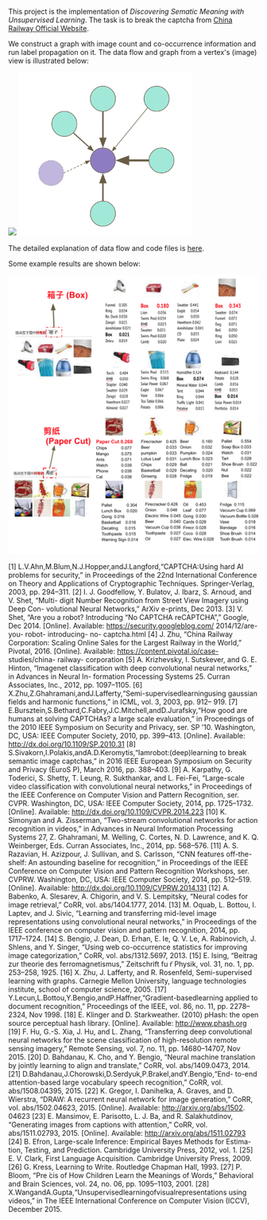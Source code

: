 This project is the implementation of _Discovering Sematic Meaning with Unsupervised Learning_. The task is to break the captcha from [China Railway Official Website](http://www.12306.cn). 

We construct a graph with image count and co-occurrence information and run label propagation on it. The data flow and graph from a vertex's (image) view is illustrated below:

<img src='instructions/DATA_FLOW.png' width=500 />
<img src='instructions/graph.png' width=350 />

The detailed explanation of data flow and code files is [here](https://github.com/normanyahq/Break12306Captcha/blob/master/instructions/instruction.md).

Some example results are shown below:

<img src='instructions/final1.png' width=550/>

<img src='instructions/final2.png' width=550/>


[1] L.V.Ahn,M.Blum,N.J.Hopper,andJ.Langford,“CAPTCHA:Using hard AI problems for security,” in Proceedings of the 22nd International Conference on Theory and Applications of Cryptographic Techniques. Springer-Verlag, 2003, pp. 294–311.
[2] I. J. Goodfellow, Y. Bulatov, J. Ibarz, S. Arnoud, and V. Shet, “Multi- digit Number Recognition from Street View Imagery using Deep Con- volutional Neural Networks,” ArXiv e-prints, Dec 2013.
[3] V. Shet, “Are you a robot? Introducing “No CAPTCHA reCAPTCHA”,” Google, Dec 2014. [Online]. Available: https://security.googleblog.com/ 2014/12/are- you- robot- introducing- no- captcha.html
[4] J. Zhu, “China Railway Corporation: Scaling Online Sales for the Largest Railway in the World,” Pivotal, 2016. [Online]. Available: https://content.pivotal.io/case- studies/china- railway- corporation
[5] A. Krizhevsky, I. Sutskever, and G. E. Hinton, “Imagenet classification with deep convolutional neural networks,” in Advances in Neural In- formation Processing Systems 25. Curran Associates, Inc., 2012, pp. 1097–1105.
[6] X.Zhu,Z.Ghahramani,andJ.Lafferty,“Semi-supervisedlearningusing gaussian fields and harmonic functions,” in ICML, vol. 3, 2003, pp. 912– 919.
[7] E.Bursztein,S.Bethard,C.Fabry,J.C.Mitchell,andD.Jurafsky,“How good are humans at solving CAPTCHAs? a large scale evaluation,” in Proceedings of the 2010 IEEE Symposium on Security and Privacy, ser. SP ’10. Washington, DC, USA: IEEE Computer Society, 2010, pp. 399–413. [Online]. Available: http://dx.doi.org/10.1109/SP.2010.31
[8] S.Sivakorn,I.Polakis,andA.D.Keromytis,“Iamrobot:(deep)learning to break semantic image captchas,” in 2016 IEEE European Symposium on Security and Privacy (EuroS P), March 2016, pp. 388–403.
[9] A. Karpathy, G. Toderici, S. Shetty, T. Leung, R. Sukthankar, and L. Fei-Fei, “Large-scale video classification with convolutional neural networks,” in Proceedings of the IEEE Conference on Computer Vision and Pattern Recognition, ser. CVPR. Washington, DC, USA: IEEE Computer Society, 2014, pp. 1725–1732. [Online]. Available: http://dx.doi.org/10.1109/CVPR.2014.223
[10] K. Simonyan and A. Zisserman, “Two-stream convolutional networks for action recognition in videos,” in Advances in Neural Information Processing Systems 27, Z. Ghahramani, M. Welling, C. Cortes, N. D. Lawrence, and K. Q. Weinberger, Eds. Curran Associates, Inc., 2014, pp. 568–576.
[11] A. S. Razavian, H. Azizpour, J. Sullivan, and S. Carlsson, “CNN features off-the-shelf: An astounding baseline for recognition,” in Proceedings of the IEEE Conference on Computer Vision and Pattern Recognition Workshops, ser. CVPRW. Washington, DC, USA: IEEE Computer Society, 2014, pp. 512–519. [Online]. Available: http://dx.doi.org/10.1109/CVPRW.2014.131
[12] A. Babenko, A. Slesarev, A. Chigorin, and V. S. Lempitsky, “Neural codes for image retrieval,” CoRR, vol. abs/1404.1777, 2014.
[13] M. Oquab, L. Bottou, I. Laptev, and J. Sivic, “Learning and transferring mid-level image representations using convolutional neural networks,” in Proceedings of the IEEE conference on computer vision and pattern recognition, 2014, pp. 1717–1724.
[14] S. Bengio, J. Dean, D. Erhan, E. Ie, Q. V. Le, A. Rabinovich, J. Shlens, and Y. Singer, “Using web co-occurrence statistics for improving image categorization,” CoRR, vol. abs/1312.5697, 2013.
[15] E. Ising, “Beitrag zur theorie des ferromagnetismus,” Zeitschrift fu ̈r Physik, vol. 31, no. 1, pp. 253–258, 1925.
[16] X. Zhu, J. Lafferty, and R. Rosenfeld, Semi-supervised learning with
graphs. Carnegie Mellon University, language technologies institute, school of computer science, 2005.
[17] Y.Lecun,L.Bottou,Y.Bengio,andP.Haffner,“Gradient-basedlearning applied to document recognition,” Proceedings of the IEEE, vol. 86, no. 11, pp. 2278–2324, Nov 1998.
[18] E. Klinger and D. Starkweather. (2010) pHash: the open source perceptual hash library. [Online]. Available: http://www.phash.org
[19] F. Hu, G.-S. Xia, J. Hu, and L. Zhang, “Transferring deep convolutional
neural networks for the scene classification of high-resolution remote sensing imagery,” Remote Sensing, vol. 7, no. 11, pp. 14680–14707, Nov 2015.
[20] D. Bahdanau, K. Cho, and Y. Bengio, “Neural machine translation by jointly learning to align and translate,” CoRR, vol. abs/1409.0473, 2014.
[21] D.Bahdanau,J.Chorowski,D.Serdyuk,P.Brakel,andY.Bengio,“End- to-end attention-based large vocabulary speech recognition,” CoRR, vol.
abs/1508.04395, 2015.
[22] K. Gregor, I. Danihelka, A. Graves, and D. Wierstra, “DRAW:
A recurrent neural network for image generation,” CoRR, vol. abs/1502.04623, 2015. [Online]. Available: http://arxiv.org/abs/1502. 04623
[23] E. Mansimov, E. Parisotto, L. J. Ba, and R. Salakhutdinov, “Generating images from captions with attention,” CoRR, vol. abs/1511.02793, 2015. [Online]. Available: http://arxiv.org/abs/1511.02793
[24] B. Efron, Large-scale Inference: Empirical Bayes Methods for Estima- tion, Testing, and Prediction. Cambridge University Press, 2012, vol. 1.
[25] E. V. Clark, First Language Acquisition. Cambridge University Press,
2009.
[26] G. Kress, Learning to Write. Routledge Chapman Hall, 1993.
[27] P. Bloom, “Pre ́cis of How Children Learn the Meanings of Words,”
Behavioral and Brain Sciences, vol. 24, no. 06, pp. 1095–1103, 2001.
[28] X.WangandA.Gupta,“Unsupervisedlearningofvisualrepresentations using videos,” in The IEEE International Conference on Computer
Vision (ICCV), December 2015.


